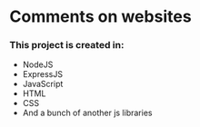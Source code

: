 # Comments on websites

### This project is created in:

- NodeJS
- ExpressJS
- JavaScript
- HTML
- CSS
- And a bunch of another js libraries
